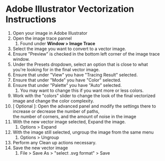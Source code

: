 # Adobe Illustrator Vectorization Instructions


1. Open your image in Adobe Illustrator
2. Open the image trace pannel
   1. Found under **Window > Image Trace**
3. Select the image you want to convert to a vector image.
4. Ensure "Preview" is checked in the bottom left corner of the image trace window.
5. Under the Presets dropdown, select an option that is close to what you're looking for in the final vector image.
6. Ensure that under "View" you have "Tracing Result" selected.
7. Ensure that under "Mode" you have "Color" selected.
8. Ensure that under "Palette" you have "Auto" selected.
   1. You may want to change this if you want more or less colors.
9. Work with the "colors" slider to change the look of the final vectorized image and change the color complexity.
10. [ Optional ]: Open the advanced panel and modify the settings there to increase or decrease the number of paths, <br> the number of corners, and the amount of noise in the image
11. With the new vector image selected, Expand the image.
    1. Options > Expand
12. With the image still selected, ungroup the image from the same menu
    1. Options > Ungroup
13. Perform any Clean up actions necessary.
14. Save the new vector image
    1. File > Save As > "select .svg format" > Save